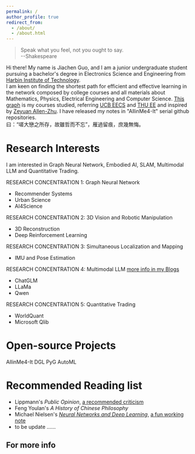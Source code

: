 ```yaml
---
permalink: /
author_profile: true
redirect_from: 
  - /about/
  - /about.html
---
```


>Speak what you feel, not you ought to say.\
>                                                 --Shakespeare
 
 
 
Hi there! My name is Jiachen Guo, and I am a junior undergraduate student pursuing a bachelor's degree in Electronics Science and Engineering from [Harbin Institute of Technology](https://sa.hit.edu.cn/main.htm). <br>I am keen on finding the shortest path for efficient and effective learning in the network composed by college courses and all materials about Mathematics, Physics, Electrical Engineering and Computer Science. [This graph]() is my courses studied, referring [UCB EECS](https://hkn.eecs.berkeley.edu/assets/course-map-2019-da79ecbe2fc25e6b6349b8931364890032b8d51aacaccea65151ae98316f0587.png) and [THU EE](https://www.ee.tsinghua.edu.cn/__local/8/45/D5/C250657FF930A2B3FC5F593B31D_58753221_5024D.png) and inspired by [Zeyuan Allen-Zhu](http://zeyuan.allen-zhu.com). I have released my notes in "AllinMe4-It" serial github repositories. <br>
曰：“嗟大戀之所存，故雖哲而不忘”，雁過留痕，庶幾無悔。

Research Interests
======
I am interested in Graph Neural Network, Embodied AI, SLAM, Multimodal LLM and Quantitative Trading.

RESEARCH CONCENTRATION 1: Graph Neural Network 
* Recommender Systems
* Urban Science
* AI4Science

RESEARCH CONCENTRATION 2: 3D Vision and Robotic Manipulation
* 3D Reconstruction
* Deep Reinforcement Learning

RESEARCH CONCENTRATION 3: Simultaneous Localization and Mapping
* IMU and Pose Estimation

RESEARCH CONCENTRATION 4: Multimodal LLM [more info in my Blogs](https://multinet02.github.io/year-archive/)
* ChatGLM
* LLaMa
* Qwen

RESEARCH CONCENTRATION 5: Quantitative Trading
* WorldQuant 
* Microsoft Qlib

Open-source Projects
======
AllinMe4-It
DGL
PyG
AutoML

Recommended Reading list
======
* Lippmann's _Public Opinion_, [a recommended criticism](https://kortina.nyc/notes/public-opinion/)
* Feng Youlan's _A History of Chinese Philosophy_
* Michael Nielsen's [_Neural Networks and Deep Learning_](http://neuralnetworksanddeeplearning.com/), [a fun working note](https://michaelnotebook.com/cosmos/index.html)
* to be update ……
  
For more info
------

